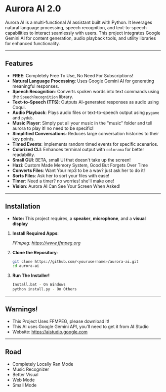 # Aurora AI 2.0

Aurora AI is a multi-functional AI assistant built with Python. It leverages natural language processing, speech recognition, and text-to-speech capabilities to interact seamlessly with users. This project integrates Google Gemini AI for content generation, audio playback tools, and utility libraries for enhanced functionality.  

---

## Features  

- **FREE**: Completely Free To Use, No Need For Subscriptions!
- **Natural Language Processing**: Uses Google Gemini AI for generating meaningful responses.  
- **Speech Recognition**: Converts spoken words into text commands using the `SpeechRecognition` library.  
- **Text-to-Speech (TTS)**: Outputs AI-generated responses as audio using Coqui.  
- **Audio Playback**: Plays audio files or text-to-speech output using `pygame` and `pydub`.
- **Music Player**: Simply put all your music in the "music" folder and tell aurora to play it! no need to be specific!
- **Simplified Conversations**: Reduces large conversation histories to their key points.  
- **Timed Events**: Implements random timed events for specific scenarios.  
- **Colorized CLI**: Enhances terminal output with `colorama` for better readability.
- **Small GUI**: BETA, small UI that doesn't take up the screen!
- **Hazi**: Custom Made Memory System, Good But Forgets Over Time
- **Converts Files**: Want Your mp3 to be a wav? just ask her to do it!
- **Sorts Files**: Ask her to sort your files with ease!
- **Timer**: Need a timer? no worries! she'll make one!
- **Vision**: Aurora AI Can See Your Screen When Asked!

---

## Installation  

- **Note:** This project requires, a **speaker**, **microphone**, and a **visual display**
    
1. **Install Required Apps**:
   
   *FFmpeg: https://www.ffmpeg.org*
   
   
2. **Clone the Repository**:  
   ```bash
   git clone https://github.com/<yourusername>/aurora-ai.git
   cd aurora-ai

3. **Run The Installer!**
   ```bash
   Install.bat - On Windows
   python install.py - On Others

---
   
## Warnings!
  - This Project Uses FFMPEG, please download it!
  - This AI uses Google Gemini API, you'll need to get it from AI Studio
  - Website: https://aistudio.google.com
    
---

## Road

- Completely Locally Ran Mode
- Music Recognizer
- Better Visual
- Web Mode
- Small Mode
